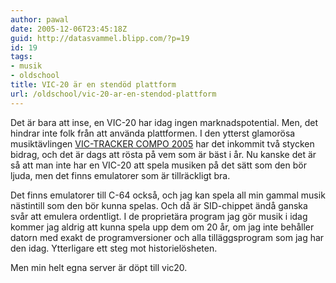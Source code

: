 ```yaml
---
author: pawal
date: 2005-12-06T23:45:18Z
guid: http://datasvammel.blipp.com/?p=19
id: 19
tags:
- musik
- oldschool
title: VIC-20 är en stendöd plattform
url: /oldschool/vic-20-ar-en-stendod-plattform
---
```


Det är bara att inse, en VIC-20 har idag ingen marknadspotential. Men,
det hindrar inte folk från att använda plattformen. I den ytterst
glamorösa musiktävlingen
<a href="http://www.kahlin.net/daniel/victracker/compo2005/">VIC-TRACKER
COMPO 2005</a> har det inkommit två stycken bidrag, och det är dags
att rösta på vem som är bäst i år. Nu kanske det är så att man inte
har en VIC-20 att spela musiken på det sätt som den bör ljuda, men det
finns emulatorer som är tillräckligt bra.

Det finns emulatorer till C-64 också, och jag kan spela all min gammal
musik nästintill som den bör kunna spelas. Och då är SID-chippet ändå
ganska svår att emulera ordentligt. I de proprietära program jag gör
musik i idag kommer jag aldrig att kunna spela upp dem om 20 år, om
jag inte behåller datorn med exakt de programversioner och alla
tilläggsprogram som jag har den idag. Ytterligare ett steg mot
historielösheten.

Men min helt egna server är döpt till vic20.
